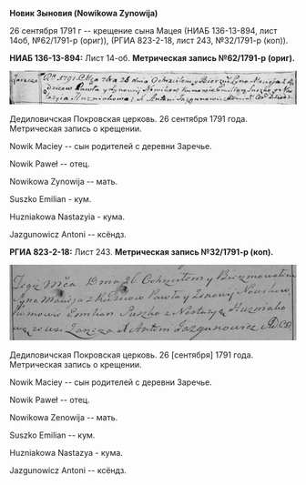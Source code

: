 **Новик Зыновия (Nowikowa Zynowija)**

26 сентября 1791 г -- крещение сына Мацея (НИАБ 136-13-894, лист 14об,
№62/1791-р (ориг)), (РГИА 823-2-18, лист 243, №32/1791-р (коп)).

**НИАБ 136-13-894:** Лист 14-об. **Метрическая запись №62/1791-р
(ориг).**

![](./media/e727a2746feab854ae46d58774efa2891e5f226e.png)

Дедиловичская Покровская церковь. 26 сентября 1791 года. Метрическая
запись о крещении.

Nowik Maciey -- сын родителей с деревни Заречье.

Nowik Paweł -- отец.

Nowikowa Zynowija -- мать.

Suszko Emilian - кум.

Huzniakowa Nastazyia - кума.

Jazgunowicz Antoni -- ксёндз.

**РГИА 823-2-18:** Лист 243. **Метрическая запись №32/1791-р (коп).**

![](./media/94abcd380b97ede61919d500189fa583aa78615f.png)

Дедиловичская Покровская церковь. 26 \[сентября\] 1791 года. Метрическая
запись о крещении.

Nowik Maciey -- сын родителей с деревни Заречье.

Nowik Paweł -- отец.

Nowikowa Zenowija -- мать.

Suszko Emilian -- кум.

Huzniakowa Nastazya - кума.

Jazgunowicz Antoni -- ксёндз.
